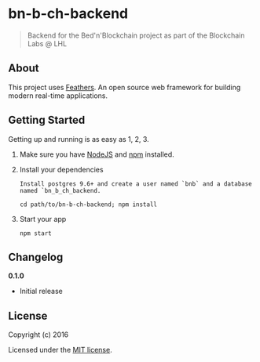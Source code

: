 # bn-b-ch-backend

> Backend for the Bed&#39;n&#39;Blockchain project as part of the Blockchain Labs @ LHL

## About

This project uses [Feathers](http://feathersjs.com). An open source web framework for building modern real-time applications.

## Getting Started

Getting up and running is as easy as 1, 2, 3.

1. Make sure you have [NodeJS](https://nodejs.org/) and [npm](https://www.npmjs.com/) installed.
2. Install your dependencies

    ```
    Install postgres 9.6+ and create a user named `bnb` and a database named `bn_b_ch_backend.
    ```

    ```
    cd path/to/bn-b-ch-backend; npm install
    ```

3. Start your app

    ```
    npm start
    ```

## Changelog

__0.1.0__

- Initial release

## License

Copyright (c) 2016

Licensed under the [MIT license](LICENSE).
